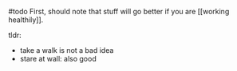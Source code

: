 #todo
First, should note that stuff will go better if you are [[working healthily]].

tldr:
- take a walk is not a bad idea
- stare at wall: also good